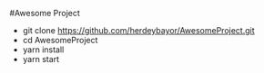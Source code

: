 #Awesome Project
- git clone https://github.com/herdeybayor/AwesomeProject.git
- cd AwesomeProject
- yarn install
- yarn start